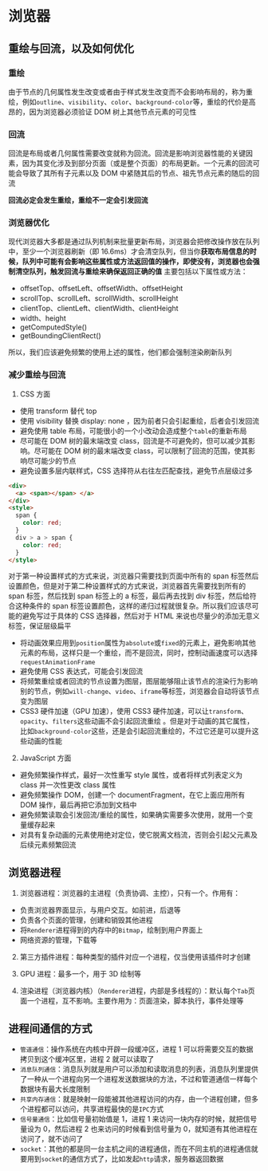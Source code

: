 # 浏览器

## 重绘与回流，以及如何优化

### 重绘

由于节点的几何属性发生改变或者由于样式发生改变而不会影响布局的，称为重绘，例如`outline`、`visibility`、`color`、`background-color`等，重绘的代价是高昂的，因为浏览器必须验证 DOM 树上其他节点元素的可见性

### 回流

回流是布局或者几何属性需要改变就称为回流。回流是影响浏览器性能的关键因素，因为其变化涉及到部分页面（或是整个页面）的布局更新。一个元素的回流可能会导致了其所有子元素以及 DOM 中紧随其后的节点、祖先节点元素的随后的回流

**回流必定会发生重绘，重绘不一定会引发回流**

### 浏览器优化

现代浏览器大多都是通过队列机制来批量更新布局，浏览器会把修改操作放在队列中，至少一个浏览器刷新（即 16.6ms）才会清空队列，但当你**获取布局信息的时候，队列中可能有会影响这些属性或方法返回值的操作，即使没有，浏览器也会强制清空队列，触发回流与重绘来确保返回正确的值**
主要包括以下属性或方法：

- offsetTop、offsetLeft、offsetWidth、offsetHeight
- scrollTop、scrollLeft、scrollWidth、scrollHeight
- clientTop、clientLeft、clientWidth、clientHeight
- width、height
- getComputedStyle()
- getBoundingClientRect()

所以，我们应该避免频繁的使用上述的属性，他们都会强制渲染刷新队列

### 减少重绘与回流

1. CSS 方面

- 使用 transform 替代 top
- 使用 visibility 替换 display: none ，因为前者只会引起重绘，后者会引发回流
- 避免使用 table 布局，可能很小的一个小改动会造成整个`table`的重新布局
- 尽可能在 DOM 树的最末端改变 class，回流是不可避免的，但可以减少其影响。尽可能在 DOM 树的最末端改变 class，可以限制了回流的范围，使其影响尽可能少的节点
- 避免设置多层内联样式，CSS 选择符从右往左匹配查找，避免节点层级过多

```html
<div>
  <a> <span></span> </a>
</div>
<style>
  span {
    color: red;
  }
  div > a > span {
    color: red;
  }
</style>
```

对于第一种设置样式的方式来说，浏览器只需要找到页面中所有的 span 标签然后设置颜色，但是对于第二种设置样式的方式来说，浏览器首先需要找到所有的 span 标签，然后找到 span 标签上的 a 标签，最后再去找到 div 标签，然后给符合这种条件的 span 标签设置颜色，这样的递归过程就很复杂。所以我们应该尽可能的避免写过于具体的 CSS 选择器，然后对于 HTML 来说也尽量少的添加无意义标签，保证层级扁平

- 将动画效果应用到`position`属性为`absolute`或`fixed`的元素上，避免影响其他元素的布局，这样只是一个重绘，而不是回流，同时，控制动画速度可以选择`requestAnimationFrame`
- 避免使用 CSS 表达式，可能会引发回流
- 将频繁重绘或者回流的节点设置为图层，图层能够阻止该节点的渲染行为影响别的节点，例如`will-change`、`video`、`iframe`等标签，浏览器会自动将该节点变为图层
- CSS3 硬件加速（GPU 加速），使用 CSS3 硬件加速，可以让`transform`、`opacity`、`filters`这些动画不会引起回流重绘 。但是对于动画的其它属性，比如`background-color`这些，还是会引起回流重绘的，不过它还是可以提升这些动画的性能

2. JavaScript 方面

- 避免频繁操作样式，最好一次性重写 style 属性，或者将样式列表定义为 class 并一次性更改 class 属性
- 避免频繁操作 DOM，创建一个 documentFragment，在它上面应用所有 DOM 操作，最后再把它添加到文档中
- 避免频繁读取会引发回流/重绘的属性，如果确实需要多次使用，就用一个变量缓存起来
- 对具有复杂动画的元素使用绝对定位，使它脱离文档流，否则会引起父元素及后续元素频繁回流

## 浏览器进程

1. 浏览器进程：浏览器的主进程（负责协调、主控），只有一个。作用有：

- 负责浏览器界面显示，与用户交互。如前进，后退等
- 负责各个页面的管理，创建和销毁其他进程
- 将`Renderer`进程得到的内存中的`Bitmap`，绘制到用户界面上
- 网络资源的管理，下载等

2. 第三方插件进程：每种类型的插件对应一个进程，仅当使用该插件时才创建

3. GPU 进程：最多一个，用于 3D 绘制等

4. 渲染进程（浏览器内核）（`Renderer`进程，内部是多线程的）：默认每个`Tab`页面一个进程，互不影响。主要作用为：页面渲染，脚本执行，事件处理等

## 进程间通信的方式

- `管道通信`：操作系统在内核中开辟一段缓冲区，进程 1 可以将需要交互的数据拷贝到这个缓冲区里，进程 2 就可以读取了
- `消息队列通信`：消息队列就是用户可以添加和读取消息的列表，消息队列里提供了一种从一个进程向另一个进程发送数据块的方法，不过和管道通信一样每个数据块有最大长度限制
- `共享内存通信`：就是映射一段能被其他进程访问的内存，由一个进程创建，但多个进程都可以访问，共享进程最快的是`IPC`方式
- `信号量通信`：比如信号量初始值是 1，进程 1 来访问一块内存的时候，就把信号量设为 0，然后进程 2 也来访问的时候看到信号量为 0，就知道有其他进程在访问了，就不访问了
- `socket`：其他的都是同一台主机之间的进程通信，而在不同主机的进程通信就要用到`socket`的通信方式了，比如发起`http`请求，服务器返回数据
